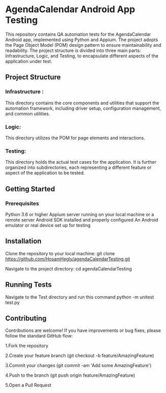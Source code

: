# AgendaCalendar Android App Testing
This repository contains QA automation tests for the AgendaCalendar Android app, implemented using Python and Appium. The project adopts the Page Object Model (POM) design pattern to ensure maintainability and readability. The project structure is divided into three main parts: Infrastructure, Logic, and Testing, to encapsulate different aspects of the application under test.

## Project Structure
### Infrastructure : 
This directory contains the core components and utilities that support the automation framework, including driver setup, configuration management, and common utilities.

### Logic: 
This directory utilizes the POM for page elements and interactions.

### Testing: 
This directory holds the actual test cases for the application. It is further organized into subdirectories, each representing a different feature or aspect of the application to be tested.

## Getting Started
### Prerequisites
Python 3.6 or higher
Appium server running on your local machine or a remote server
Android SDK installed and properly configured
An Android emulator or real device set up for testing

## Installation
Clone the repository to your local machine:
git clone https://github.com/HosamHegly/agendaCalendarTesting.git

Navigate to the project directory:
cd agendaCalendarTesting

## Running Tests
Navigate to the Test directory and run this command
python -m unitest test.py

## Contributing
Contributions are welcome! If you have improvements or bug fixes, please follow the standard GitHub flow:

1.Fork the repository

2.Create your feature branch (git checkout -b feature/AmazingFeature)

3.Commit your changes (git commit -am 'Add some AmazingFeature')

4.Push to the branch (git push origin feature/AmazingFeature)

5.Open a Pull Request
